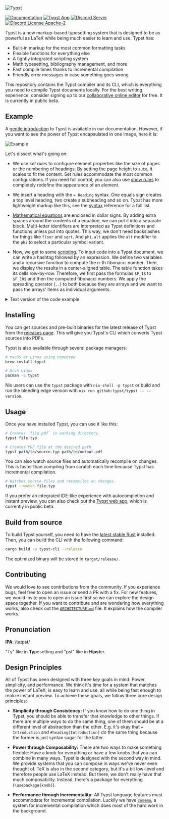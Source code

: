 ![Typst][typst banner]

[![Documentation][typst documentation]][typst documentation link]
[![Typst App][typst app]][typst app link]
[![Discord Server][typst discord]][typst discord link]
[![Discord License Apache-2][typst license]][typst license link]

Typst is a new markup-based typesetting system that is designed to be as
powerful as LaTeX while being much easier to learn and use. Typst has:

- Built-in markup for the most common formatting tasks
- Flexible functions for everything else
- A tightly integrated scripting system
- Math typesetting, bibliography management, and more
- Fast compile times thanks to incremental compilation
- Friendly error messages in case something goes wrong

This repository contains the Typst compiler and its CLI, which is everything you
need to compile Typst documents locally. For the best writing experience,
consider signing up to our [collaborative online editor][app] for free. It is
currently in public beta.

## Example

A [gentle introduction][tutorial] to Typst is available in our documentation.
However, if you want to see the power of Typst encapsulated in one image, here
it is:

![Example][typst example]

Let's dissect what's going on:

- We use _set rules_ to configure element properties like the size of pages or
  the numbering of headings. By setting the page height to `auto`, it scales to
  fit the content. Set rules accommodate the most common configurations. If you
  need full control, you can also use [show rules][show] to completely redefine
  the appearance of an element.

- We insert a heading with the `= Heading` syntax. One equals sign creates a top
  level heading, two create a subheading and so on. Typst has more lightweight
  markup like this, see the [syntax] reference for a full list.

- [Mathematical equations][math] are enclosed in dollar signs. By adding extra
  spaces around the contents of a equation, we can put it into a separate block.
  Multi-letter identifiers are interpreted as Typst definitions and functions
  unless put into quotes. This way, we don't need backslashes for things like
  `floor` and `sqrt`. And `phi.alt` applies the `alt` modifier to the `phi` to
  select a particular symbol variant.

- Now, we get to some [scripting]. To input code into a Typst document, we can
  write a hashtag followed by an expression. We define two variables and a
  recursive function to compute the n-th fibonacci number. Then, we display the
  results in a center-aligned table. The table function takes its cells
  row-by-row. Therefore, we first pass the formulas `$F_1$` to `$F_10$` and then
  the computed fibonacci numbers. We apply the spreading operator (`..`) to both
  because they are arrays and we want to pass the arrays' items as individual
  arguments.

<details>
  <summary>Text version of the code example.</summary>

```text
#set page(width: 10cm, height: auto)
#set heading(numbering: "1.")

= Fibonacci sequence
The Fibonacci sequence is defined through the
recurrence relation $F_n = F_(n-1) + F_(n-2)$.
It can also be expressed in _closed form:_

$ F_n = round(1 / sqrt(5) phi.alt^n), quad
  phi.alt = (1 + sqrt(5)) / 2 $

#let count = 8
#let nums = range(1, count + 1)
#let fib(n) = (
  if n <= 2 { 1 }
  else { fib(n - 1) + fib(n - 2) }
)

The first #count numbers of the sequence are:

#align(center, table(
  columns: count,
  ..nums.map(n => $F_#n$),
  ..nums.map(n => str(fib(n))),
))
```

</details>

## Installing

You can get sources and pre-built binaries for the latest release of Typst from
the [releases page][releases]. This will give you Typst's CLI which converts
Typst sources into PDFs.

Typst is also available through several package managers:

```sh
# macOS or Linux using Homebrew
brew install typst

# Arch Linux
pacman -S typst
```

Nix users can use the `typst` package with `nix-shell -p typst` or build and run
the bleeding edge version with `nix run github:typst/typst -- --version`.

## Usage

Once you have installed Typst, you can use it like this:

```sh
# Creates `file.pdf` in working directory.
typst file.typ

# Creates PDF file at the desired path.
typst path/to/source.typ path/to/output.pdf
```

You can also watch source files and automatically recompile on changes. This is
faster than compiling from scratch each time because Typst has incremental
compilation.

```sh
# Watches source files and recompiles on changes.
typst --watch file.typ
```

If you prefer an integrated IDE-like experience with autocompletion and instant
preview, you can also check out the [Typst web app][app], which is currently in
public beta.

## Build from source

To build Typst yourself, you need to have the [latest stable Rust][rust]
installed. Then, you can build the CLI with the following command:

```sh
cargo build -p typst-cli --release
```

The optimized binary will be stored in `target/release/`.

## Contributing

We would love to see contributions from the community. If you experience bugs,
feel free to open an issue or send a PR with a fix. For new features, we would
invite you to open an issue first so we can explore the design space together.
If you want to contribute and are wondering how everything works, also check out
the [`ARCHITECTURE.md`][architecture] file. It explains how the compiler works.

## Pronunciation

**IPA**: /taɪpst/

"Ty" like in **Ty**pesetting and "pst" like in Hi**pst**er.

## Design Principles

All of Typst has been designed with three key goals in mind: Power, simplicity,
and performance. We think it's time for a system that matches the power of
LaTeX, is easy to learn and use, all while being fast enough to realize instant
preview. To achieve these goals, we follow three core design principles:

- **Simplicity through Consistency:** If you know how to do one thing in Typst,
  you should be able to transfer that knowledge to other things. If there are
  multiple ways to do the same thing, one of them should be at a different level
  of abstraction than the other. E.g. it's okay that `= Introduction` and
  `#heading[Introduction]` do the same thing because the former is just syntax
  sugar for the latter.

- **Power through Composability:** There are two ways to make something
  flexible: Have a knob for everything or have a few knobs that you can combine
  in many ways. Typst is designed with the second way in mind. We provide
  systems that you can compose in ways we've never even thought of. TeX is also
  in the second category, but it's a bit low-level and therefore people use
  LaTeX instead. But there, we don't really have that much composability.
  Instead, there's a package for everything (`\usepackage{knob}`).

- **Performance through Incrementality:** All Typst language features must
  accommodate for incremental compilation. Luckily we have [`comemo`], a system
  for incremental compilation which does most of the hard work in the
  background.

[docs]: https://typst.app/docs/
[app]: https://typst.app/
[discord]: https://discord.gg/2uDybryKPe
[tutorial]: https://typst.app/docs/tutorial/
[show]: https://typst.app/docs/reference/styling/#show-rules
[math]: https://typst.app/docs/reference/math/
[syntax]: https://typst.app/docs/reference/syntax/
[scripting]: https://typst.app/docs/reference/scripting/
[rust]: https://rustup.rs/
[releases]: https://github.com/typst/typst/releases/
[architecture]: https://github.com/typst/typst/blob/main/ARCHITECTURE.md
[`comemo`]: https://github.com/typst/comemo/
[typst banner]:
  https://user-images.githubusercontent.com/17899797/226108480-722b770e-6313-40d7-84f2-26bebb55a281.png
[typst documentation]:
  https://img.shields.io/website?down_message=offline&label=docs&up_color=007aff&up_message=online&url=https%3A%2F%2Ftypst.app%2Fdocs
[typst documentation link]: https://typst.app/docs/
[typst app]:
  https://img.shields.io/website?down_message=offline&label=typst.app&up_color=239dad&up_message=online&url=https%3A%2F%2Ftypst.app
[typst app link]: https://typst.app/
[typst discord]:
  https://img.shields.io/discord/1054443721975922748?color=5865F2&label=discord&labelColor=555
[typst discord link]: https://discord.gg/2uDybryKPe
[typst license]: https://img.shields.io/badge/license-Apache%202-brightgreen
[typst license link]: https://github.com/typst/typst/blob/main/LICENSE
[typst example]:
  https://user-images.githubusercontent.com/17899797/228031796-ced0e452-fcee-4ae9-92da-b9287764ff25.png
